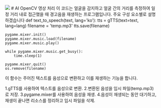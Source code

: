 <img src = file:///C:/Users/User/Downloads/opencv-color.svg>
# AI OpenCV 영상 처리 
이 코드는 얼굴을 감지하고 얼굴 간의 거리를 측정하여 일정 거리 내로 접근했을 때 경고음을 재생하는 프로그램입니다. 주요 구성 요소별로 설명하겠습니다
def text_to_speech(text, lang='ko'):
    tts = gTTS(text=text, lang=lang)
    filename = 'temp.mp3'
    tts.save(filename)

    pygame.mixer.init()
    pygame.mixer.music.load(filename)
    pygame.mixer.music.play()

    while pygame.mixer.music.get_busy():
        time.sleep(1)

    pygame.mixer.quit()
    os.remove(filename)
이 함수는 주어진 텍스트를 음성으로 변환하고 이를 재생하는 기능을 합니다.

1.gTTS를 사용하여 텍스트를 음성으로 변환.
2.변환된 음성을 임시 파일(temp.mp3)로 저장.
3.pygame.mixer를 사용하여 음성을 재생.
4.음성이 재생되는 동안 대기하고, 재생이 끝나면 리소스를 정리하고 임시 파일을 삭제.
